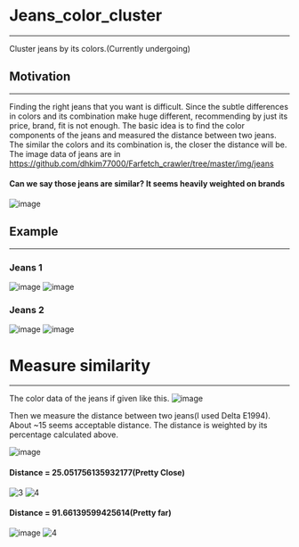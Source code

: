 # Jeans_color_cluster
---
Cluster jeans by its colors.(Currently undergoing)

## Motivation
---
Finding the right jeans that you want is difficult. Since the subtle differences in colors and its combination make huge different, recommending by just its price, brand, fit is not enough. The basic idea is to find the color components of the jeans and measured the distance between two jeans. The similar the colors and its combination is, the closer the distance will be. The image data of jeans are in https://github.com/dhkim77000/Farfetch_crawler/tree/master/img/jeans

#### Can we say those jeans are similar? It seems heavily weighted on brands
![image](https://user-images.githubusercontent.com/89527573/174465967-b865d069-961e-4c5d-a897-42a65c52a1be.png)


## Example
---
### Jeans 1

![image](https://user-images.githubusercontent.com/89527573/174468429-0b41349e-7bdf-418b-bd31-78deceb0f639.png)
![image](https://user-images.githubusercontent.com/89527573/174468427-5b4faedf-b09b-4fdf-b8b2-2835fc5914c9.png)

### Jeans 2

![image](https://user-images.githubusercontent.com/89527573/174468435-d9aa4a04-4243-4099-89d2-ab0c8d5ab457.png)
![image](https://user-images.githubusercontent.com/89527573/174468436-21451931-5724-44f4-9684-287f09301d35.png)


# Measure similarity
---

The color data of the jeans if given like this.
![image](https://user-images.githubusercontent.com/89527573/174468417-0c016865-01bd-4c54-abd4-a26a9f43d32b.png)

Then we measure the distance between two jeans(I used Delta E1994). About ~15 seems acceptable distance.
The distance is weighted by its percentage calculated above.

![image](https://user-images.githubusercontent.com/89527573/174468409-56406fd2-c337-4f76-8225-62151b56258e.png)

#### Distance = 25.051756135932177(Pretty Close)
![3](https://user-images.githubusercontent.com/89527573/174489847-7181a63a-8f59-47cd-9d8d-ca07248c4919.jpg)
![4](https://user-images.githubusercontent.com/89527573/174489860-e9dd5de8-76f7-4e46-bb33-342955a7781c.jpg)

#### Distance = 91.66139599425614(Pretty far)

![image](https://user-images.githubusercontent.com/89527573/174490568-eecef2e2-aa9c-4f74-836a-e6e869678a41.png)
![4](https://user-images.githubusercontent.com/89527573/174489860-e9dd5de8-76f7-4e46-bb33-342955a7781c.jpg)




